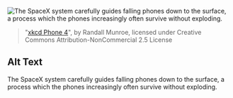![The SpaceX system carefully guides falling phones down to the surface, a process which the phones increasingly often survive without exploding.](https://imgs.xkcd.com/comics/xkcd_phone_4.png)
> "[xkcd Phone 4](https://xkcd.com/1707/)", by Randall Munroe, licensed under Creative Commons Attribution-NonCommercial 2.5 License

## Alt Text
The SpaceX system carefully guides falling phones down to the surface, a process which the phones increasingly often survive without exploding.

